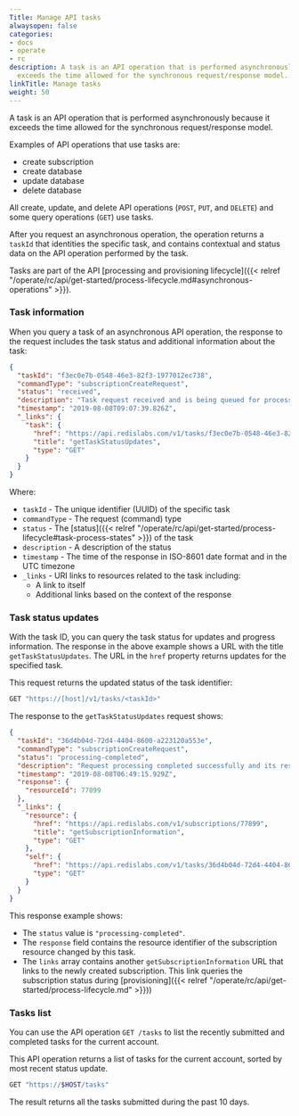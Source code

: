 ```yaml
---
Title: Manage API tasks
alwaysopen: false
categories:
- docs
- operate
- rc
description: A task is an API operation that is performed asynchronously because it
  exceeds the time allowed for the synchronous request/response model.
linkTitle: Manage tasks
weight: 50
---
```

A task is an API operation that is performed asynchronously because it exceeds the time allowed for the synchronous request/response model.

Examples of API operations that use tasks are:

- create subscription
- create database
- update database
- delete database

All create, update, and delete API operations (`POST`, `PUT`, and `DELETE`) and some query operations (`GET`) use tasks.

After you request an asynchronous operation, the operation returns a `taskId` that identities the specific task, and contains contextual and status data on the API operation performed by the task.

Tasks are part of the API [processing and provisioning lifecycle]({{< relref "/operate/rc/api/get-started/process-lifecycle.md#asynchronous-operations" >}}).

### Task information

When you query a task of an asynchronous API operation,
the response to the request includes the task status and additional information about the task:

```json
{
  "taskId": "f3ec0e7b-0548-46e3-82f3-1977012ec738",
  "commandType": "subscriptionCreateRequest",
  "status": "received",
  "description": "Task request received and is being queued for processing.",
  "timestamp": "2019-08-08T09:07:39.826Z",
  "_links": {
    "task": {
      "href": "https://api.redislabs.com/v1/tasks/f3ec0e7b-0548-46e3-82f3-1977012ec738",
      "title": "getTaskStatusUpdates",
      "type": "GET"
    }
  }
}
```

Where:

- `taskId` - The unique identifier (UUID) of the specific task
- `commandType` - The request (command) type
- `status` - The [status]({{< relref "/operate/rc/api/get-started/process-lifecycle#task-process-states" >}}) of the task
- `description` - A description of the status
- `timestamp` - The time of the response in ISO-8601 date format and in the UTC timezone
- `_links` - URI links to resources related to the task including:
    - A link to itself
    - Additional links based on the context of the response

### Task status updates

With the task ID, you can query the task status for updates and progress information.
The response in the above example shows a URL with the title `getTaskStatusUpdates`.
The URL in the `href` property returns updates for the specified task.

This request returns the updated status of the task identifier:

```bash
GET "https://[host]/v1/tasks/<taskId>"
```

The response to the `getTaskStatusUpdates` request shows:

```json
{
  "taskId": "36d4b04d-72d4-4404-8600-a223120a553e",
  "commandType": "subscriptionCreateRequest",
  "status": "processing-completed",
  "description": "Request processing completed successfully and its resources are now being provisioned / de-provisioned.",
  "timestamp": "2019-08-08T06:49:15.929Z",
  "response": {
    "resourceId": 77899
  },
  "_links": {
    "resource": {
      "href": "https://api.redislabs.com/v1/subscriptions/77899",
      "title": "getSubscriptionInformation",
      "type": "GET"
    },
    "self": {
      "href": "https://api.redislabs.com/v1/tasks/36d4b04d-72d4-4404-8600-a223120a553e",
      "type": "GET"
    }
  }
}
```

This response example shows:

- The `status` value is `"processing-completed"`.
- The `response` field contains the resource identifier of the subscription resource changed by this task.
- The `links` array contains another `getSubscriptionInformation` URL that links to the newly created subscription.
    This link queries the subscription status during [provisioning]({{< relref "/operate/rc/api/get-started/process-lifecycle.md" >}}))

### Tasks list

You can use the API operation `GET /tasks` to list the recently submitted and completed tasks for the current account.

This API operation returns a list of tasks for the current account, sorted by most recent status update.

```bash
GET "https://$HOST/tasks"
```

The result returns all the tasks submitted during the past 10 days.
